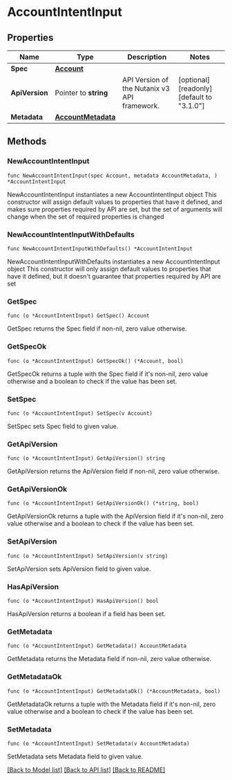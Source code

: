 # AccountIntentInput

## Properties

Name | Type | Description | Notes
------------ | ------------- | ------------- | -------------
**Spec** | [**Account**](Account.md) |  | 
**ApiVersion** | Pointer to **string** | API Version of the Nutanix v3 API framework. | [optional] [readonly] [default to "3.1.0"]
**Metadata** | [**AccountMetadata**](AccountMetadata.md) |  | 

## Methods

### NewAccountIntentInput

`func NewAccountIntentInput(spec Account, metadata AccountMetadata, ) *AccountIntentInput`

NewAccountIntentInput instantiates a new AccountIntentInput object
This constructor will assign default values to properties that have it defined,
and makes sure properties required by API are set, but the set of arguments
will change when the set of required properties is changed

### NewAccountIntentInputWithDefaults

`func NewAccountIntentInputWithDefaults() *AccountIntentInput`

NewAccountIntentInputWithDefaults instantiates a new AccountIntentInput object
This constructor will only assign default values to properties that have it defined,
but it doesn't guarantee that properties required by API are set

### GetSpec

`func (o *AccountIntentInput) GetSpec() Account`

GetSpec returns the Spec field if non-nil, zero value otherwise.

### GetSpecOk

`func (o *AccountIntentInput) GetSpecOk() (*Account, bool)`

GetSpecOk returns a tuple with the Spec field if it's non-nil, zero value otherwise
and a boolean to check if the value has been set.

### SetSpec

`func (o *AccountIntentInput) SetSpec(v Account)`

SetSpec sets Spec field to given value.


### GetApiVersion

`func (o *AccountIntentInput) GetApiVersion() string`

GetApiVersion returns the ApiVersion field if non-nil, zero value otherwise.

### GetApiVersionOk

`func (o *AccountIntentInput) GetApiVersionOk() (*string, bool)`

GetApiVersionOk returns a tuple with the ApiVersion field if it's non-nil, zero value otherwise
and a boolean to check if the value has been set.

### SetApiVersion

`func (o *AccountIntentInput) SetApiVersion(v string)`

SetApiVersion sets ApiVersion field to given value.

### HasApiVersion

`func (o *AccountIntentInput) HasApiVersion() bool`

HasApiVersion returns a boolean if a field has been set.

### GetMetadata

`func (o *AccountIntentInput) GetMetadata() AccountMetadata`

GetMetadata returns the Metadata field if non-nil, zero value otherwise.

### GetMetadataOk

`func (o *AccountIntentInput) GetMetadataOk() (*AccountMetadata, bool)`

GetMetadataOk returns a tuple with the Metadata field if it's non-nil, zero value otherwise
and a boolean to check if the value has been set.

### SetMetadata

`func (o *AccountIntentInput) SetMetadata(v AccountMetadata)`

SetMetadata sets Metadata field to given value.



[[Back to Model list]](../README.md#documentation-for-models) [[Back to API list]](../README.md#documentation-for-api-endpoints) [[Back to README]](../README.md)


